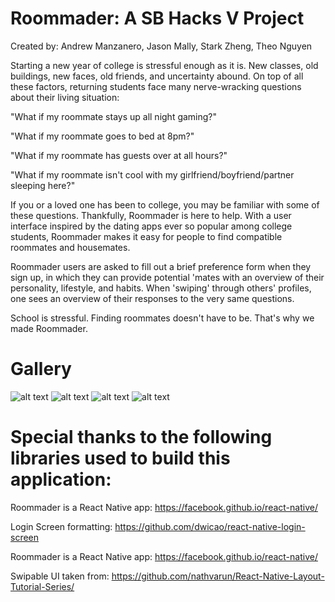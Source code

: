 # Roommader: A SB Hacks V Project
Created by: Andrew Manzanero, Jason Mally, Stark Zheng, Theo Nguyen

Starting a new year of college is stressful enough as it is.  New classes, old buildings, new faces, old friends, and uncertainty abound.  On top of all these factors, returning students face many nerve-wracking questions about their living situation:

"What if my roommate stays up all night gaming?"

"What if my roommate goes to bed at 8pm?"

"What if my roommate has guests over at all hours?"

"What if my roommate isn't cool with my girlfriend/boyfriend/partner sleeping here?"

If you or a loved one has been to college, you may be familiar with some of these questions.  Thankfully, Roommader is here to help.  With a user interface inspired by the dating apps ever so popular among college students, Roommader makes it easy for people to find compatible roommates and housemates.  

Roommader users are asked to fill out a brief preference form when they sign up, in which they can provide potential 'mates with an overview of their personality, lifestyle, and habits.  When 'swiping' through others' profiles, one sees an overview of their responses to the very same questions.

School is stressful.  Finding roommates doesn't have to be.  That's why we made Roommader.

# Gallery
![alt text](https://raw.githubusercontent.com/nguy328/SBhacksV/master/assets/readme/gallery_1_3_17.png)
![alt text](https://raw.githubusercontent.com/nguy328/SBhacksV/master/assets/readme/gallery_2_17.png)
![alt text](https://raw.githubusercontent.com/nguy328/SBhacksV/master/assets/readme/gallery_3_17.png)
![alt text](https://raw.githubusercontent.com/nguy328/SBhacksV/master/assets/readme/gallery_4_17.png)

# Special thanks to the following libraries used to build this application:

Roommader is a React Native app: https://facebook.github.io/react-native/

Login Screen formatting: https://github.com/dwicao/react-native-login-screen

Roommader is a React Native app: https://facebook.github.io/react-native/

Swipable UI taken from: https://github.com/nathvarun/React-Native-Layout-Tutorial-Series/
